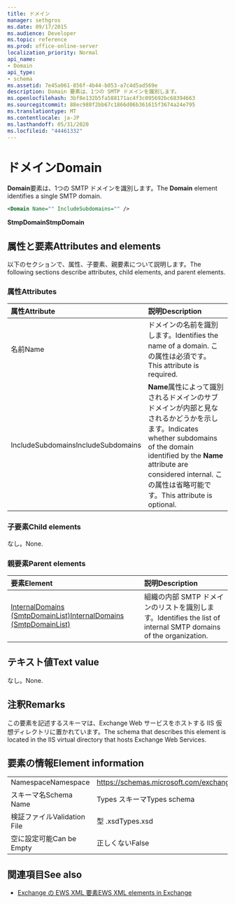 ```yaml
---
title: ドメイン
manager: sethgros
ms.date: 09/17/2015
ms.audience: Developer
ms.topic: reference
ms.prod: office-online-server
localization_priority: Normal
api_name:
- Domain
api_type:
- schema
ms.assetid: 7e45a061-856f-4b44-b053-a7c4d5ad569e
description: Domain 要素は、1つの SMTP ドメインを識別します。
ms.openlocfilehash: 3bf8e132b5fa588171ac4f3c095692bc68394663
ms.sourcegitcommit: 88ec988f2bb67c1866d06b361615f3674a24e795
ms.translationtype: MT
ms.contentlocale: ja-JP
ms.lasthandoff: 05/31/2020
ms.locfileid: "44461332"
---
```

# <a name="domain"></a><span data-ttu-id="27f5a-103">ドメイン</span><span class="sxs-lookup"><span data-stu-id="27f5a-103">Domain</span></span>

<span data-ttu-id="27f5a-104">**Domain**要素は、1つの SMTP ドメインを識別します。</span><span class="sxs-lookup"><span data-stu-id="27f5a-104">The **Domain** element identifies a single SMTP domain.</span></span> 
  
```xml
<Domain Name="" IncludeSubdomains="" />
```

 <span data-ttu-id="27f5a-105">**StmpDomain**</span><span class="sxs-lookup"><span data-stu-id="27f5a-105">**StmpDomain**</span></span>
## <a name="attributes-and-elements"></a><span data-ttu-id="27f5a-106">属性と要素</span><span class="sxs-lookup"><span data-stu-id="27f5a-106">Attributes and elements</span></span>

<span data-ttu-id="27f5a-107">以下のセクションで、属性、子要素、親要素について説明します。</span><span class="sxs-lookup"><span data-stu-id="27f5a-107">The following sections describe attributes, child elements, and parent elements.</span></span>
  
### <a name="attributes"></a><span data-ttu-id="27f5a-108">属性</span><span class="sxs-lookup"><span data-stu-id="27f5a-108">Attributes</span></span>

|<span data-ttu-id="27f5a-109">**属性**</span><span class="sxs-lookup"><span data-stu-id="27f5a-109">**Attribute**</span></span>|<span data-ttu-id="27f5a-110">**説明**</span><span class="sxs-lookup"><span data-stu-id="27f5a-110">**Description**</span></span>|
|:-----|:-----|
|<span data-ttu-id="27f5a-111">名前</span><span class="sxs-lookup"><span data-stu-id="27f5a-111">Name</span></span>  <br/> |<span data-ttu-id="27f5a-112">ドメインの名前を識別します。</span><span class="sxs-lookup"><span data-stu-id="27f5a-112">Identifies the name of a domain.</span></span> <span data-ttu-id="27f5a-113">この属性は必須です。</span><span class="sxs-lookup"><span data-stu-id="27f5a-113">This attribute is required.</span></span>  <br/> |
|<span data-ttu-id="27f5a-114">IncludeSubdomains</span><span class="sxs-lookup"><span data-stu-id="27f5a-114">IncludeSubdomains</span></span>  <br/> |<span data-ttu-id="27f5a-115">**Name**属性によって識別されるドメインのサブドメインが内部と見なされるかどうかを示します。</span><span class="sxs-lookup"><span data-stu-id="27f5a-115">Indicates whether subdomains of the domain identified by the **Name** attribute are considered internal.</span></span> <span data-ttu-id="27f5a-116">この属性は省略可能です。</span><span class="sxs-lookup"><span data-stu-id="27f5a-116">This attribute is optional.</span></span>  <br/> |
   
### <a name="child-elements"></a><span data-ttu-id="27f5a-117">子要素</span><span class="sxs-lookup"><span data-stu-id="27f5a-117">Child elements</span></span>

<span data-ttu-id="27f5a-118">なし。</span><span class="sxs-lookup"><span data-stu-id="27f5a-118">None.</span></span>
  
### <a name="parent-elements"></a><span data-ttu-id="27f5a-119">親要素</span><span class="sxs-lookup"><span data-stu-id="27f5a-119">Parent elements</span></span>

|<span data-ttu-id="27f5a-120">**要素**</span><span class="sxs-lookup"><span data-stu-id="27f5a-120">**Element**</span></span>|<span data-ttu-id="27f5a-121">**説明**</span><span class="sxs-lookup"><span data-stu-id="27f5a-121">**Description**</span></span>|
|:-----|:-----|
|[<span data-ttu-id="27f5a-122">InternalDomains (SmtpDomainList)</span><span class="sxs-lookup"><span data-stu-id="27f5a-122">InternalDomains (SmtpDomainList)</span></span>](internaldomains-smtpdomainlist.md) <br/> |<span data-ttu-id="27f5a-123">組織の内部 SMTP ドメインのリストを識別します。</span><span class="sxs-lookup"><span data-stu-id="27f5a-123">Identifies the list of internal SMTP domains of the organization.</span></span>  <br/> |
   
## <a name="text-value"></a><span data-ttu-id="27f5a-124">テキスト値</span><span class="sxs-lookup"><span data-stu-id="27f5a-124">Text value</span></span>

<span data-ttu-id="27f5a-125">なし。</span><span class="sxs-lookup"><span data-stu-id="27f5a-125">None.</span></span>
  
## <a name="remarks"></a><span data-ttu-id="27f5a-126">注釈</span><span class="sxs-lookup"><span data-stu-id="27f5a-126">Remarks</span></span>

<span data-ttu-id="27f5a-127">この要素を記述するスキーマは、Exchange Web サービスをホストする IIS 仮想ディレクトリに置かれています。</span><span class="sxs-lookup"><span data-stu-id="27f5a-127">The schema that describes this element is located in the IIS virtual directory that hosts Exchange Web Services.</span></span>
  
## <a name="element-information"></a><span data-ttu-id="27f5a-128">要素の情報</span><span class="sxs-lookup"><span data-stu-id="27f5a-128">Element information</span></span>

|||
|:-----|:-----|
|<span data-ttu-id="27f5a-129">Namespace</span><span class="sxs-lookup"><span data-stu-id="27f5a-129">Namespace</span></span>  <br/> |https://schemas.microsoft.com/exchange/services/2006/types  <br/> |
|<span data-ttu-id="27f5a-130">スキーマ名</span><span class="sxs-lookup"><span data-stu-id="27f5a-130">Schema Name</span></span>  <br/> |<span data-ttu-id="27f5a-131">Types スキーマ</span><span class="sxs-lookup"><span data-stu-id="27f5a-131">Types schema</span></span>  <br/> |
|<span data-ttu-id="27f5a-132">検証ファイル</span><span class="sxs-lookup"><span data-stu-id="27f5a-132">Validation File</span></span>  <br/> |<span data-ttu-id="27f5a-133">型 .xsd</span><span class="sxs-lookup"><span data-stu-id="27f5a-133">Types.xsd</span></span>  <br/> |
|<span data-ttu-id="27f5a-134">空に設定可能</span><span class="sxs-lookup"><span data-stu-id="27f5a-134">Can be Empty</span></span>  <br/> |<span data-ttu-id="27f5a-135">正しくない</span><span class="sxs-lookup"><span data-stu-id="27f5a-135">False</span></span>  <br/> |
   
## <a name="see-also"></a><span data-ttu-id="27f5a-136">関連項目</span><span class="sxs-lookup"><span data-stu-id="27f5a-136">See also</span></span>

- [<span data-ttu-id="27f5a-137">Exchange の EWS XML 要素</span><span class="sxs-lookup"><span data-stu-id="27f5a-137">EWS XML elements in Exchange</span></span>](ews-xml-elements-in-exchange.md)

